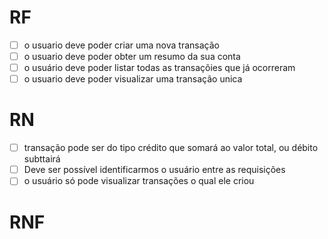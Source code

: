 # RF

- [ ] o usuario deve poder criar uma nova transação 
- [ ] o usuario deve poder obter um resumo da sua conta
- [ ] o usuário deve poder listar todas as transaçõies que já ocorreram 
- [ ] o usuario deve poder visualizar uma transação unica

# RN 
- [ ] transação pode ser do tipo crédito que somará ao valor total, ou débito subttairá
- [ ] Deve ser possível identificarmos o usuário entre as requisições 
- [ ] o usuário só pode visualizar transações o qual ele criou

# RNF
